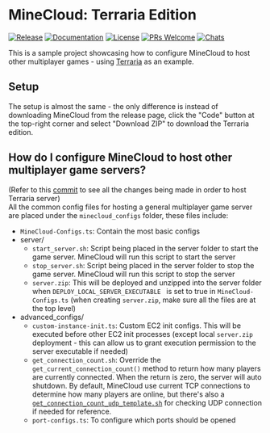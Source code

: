 # MineCloud: Terraria Edition

[![Release](https://img.shields.io/github/v/release/VeriorPies/MineCloud)](https://github.com/VeriorPies/Minecloud/releases) [![Documentation](https://img.shields.io/badge/documentation-brightgreen.svg)](https://github.com/VeriorPies/MineCloud/wiki) [![License](https://img.shields.io/badge/license-MIT-green)](https://github.com/VeriorPies/MineCloud/blob/main/LICENSE) [![PRs Welcome](https://img.shields.io/badge/PRs-welcome-blue.svg)](https://github.com/VeriorPies/MineCloud/pulls) [![Chats](https://img.shields.io/discord/1101786911846182964)](https://discord.gg/fuTdbYrbZm)

This is a sample project showcasing how to configure MineCloud to host other multiplayer games - using [Terraria](https://terraria.org/) as an example.

## Setup
The setup is almost the same - the only difference is instead of downloading MineCloud from the release page,  click the "Code" button at the top-right corner and select "Download ZIP" to download the Terraria edition.

## How do I configure MineCloud to host other multiplayer game servers?
(Refer to this [commit](https://github.com/VeriorPies/MineCloud/commit/b76085ded0824b43ded3264b990977a867e8a610?diff=split) to see all the changes being made in order to host Terraria server)  
All the common config files for hosting a general multiplayer game server are placed under the `minecloud_configs` folder, these files include:  
  - `MineCloud-Configs.ts`: Contain the most basic configs
  - server/ 
    - `start_server.sh`: Script being placed in the server folder to start the game server. MineCloud will run this script to start the server
    - `stop_server.sh`: Script being placed in the server folder to stop the game server. MineCloud will run this script to stop the server
    - `server.zip`: This will be deployed and unzipped into the server folder when `DEPLOY_LOCAL_SERVER_EXECUTABLE ` is set to true in `MineCloud-Configs.ts` (when creating `server.zip`, make sure all the files are at the top level)
  - advanced_configs/
    - `custom-instance-init.ts`: Custom EC2 init configs. This will be executed before other EC2 init processes (except local `server.zip` deployment - this can allow us to grant execution permission to the server executable if needed)
    - `get_connection_count.sh`: Override the `get_current_connection_count()` method to return how many players are currently connected. When the return is zero, the server will auto shutdown. By default, MineCloud use current TCP connections to determine how many players are online, but there's also a [`get_connection_count_udp_template.sh`](https://github.com/VeriorPies/MineCloud/blob/main/minecloud_configs/advanced_configs/get_connection_count_udp_template.sh) for checking UDP connection if needed for reference.  
    - `port-configs.ts`: To configure which ports should be opened

